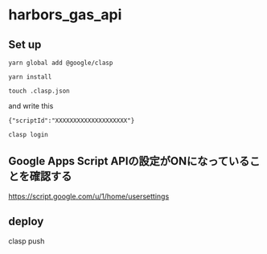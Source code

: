 # harbors_gas_api

## Set up
`yarn global add @google/clasp`

`yarn install`

`touch .clasp.json`

and write this 
```
{"scriptId":"XXXXXXXXXXXXXXXXXXXX"}
```

`clasp login`

## Google Apps Script APIの設定がONになっていることを確認する

https://script.google.com/u/1/home/usersettings

## deploy
clasp push
